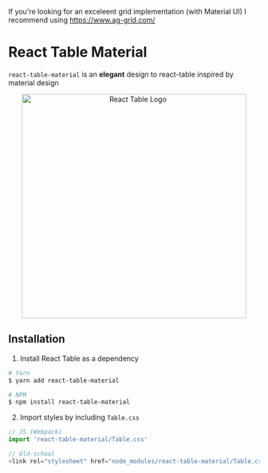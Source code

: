 If you're looking for an exceleent grid implementation (with Material UI) I recommend using https://www.ag-grid.com/

# React Table Material

`react-table-material` is an **elegant** design to react-table inspired by material design

<div style="text-align:center;">
  <a href="https://github.com/annamatveev/react-table-material" target="\_parent"><img src="https://i.imgur.com/2cvHJZX.png" alt="React Table Logo" style="width:450px;"/></a>
</div>

## Installation
1. Install React Table as a dependency
```bash
# Yarn
$ yarn add react-table-material

# NPM
$ npm install react-table-material
```

2. Import styles by including `Table.css`
```javascript
// JS (Webpack)
import 'react-table-material/Table.css'

// Old-school
<link rel="stylesheet" href="node_modules/react-table-material/Table.css">
```
